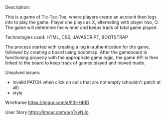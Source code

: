 Description:

This is a game of Tic-Tac-Toe, where players create an account then logs into to play the game.  Player one plays as X, alternating with player two, O.  The game will determine the winner and keeps track of total game played.

Technologies used:
HTML, CSS, JAVASCRIPT, BOOTSTRAP

The process started with creating a log in authentication for the game, followed by creating a board using bootstrap.  After the gameboard is functioning properly with the appropriate game logic, the game API is then linked to the board to keep track of games played and moved made.

Unsolved issues:
- Invalid PATCH when click on cells that are not empty (shouldn't patch at all)
- style

Wireframe
https://imgur.com/a/F3HHb1D

User Story
https://imgur.com/a/pTsyNJo
